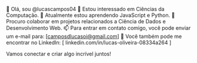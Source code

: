 👋 Olá, sou @lucascampos04
👀 Estou interessado em Ciências da Computação.
🌱 Atualmente estou aprendendo JavaScript e Python.
💞️ Procuro colaborar em projetos relacionados a Ciência de Dados e Desenvolvimento Web.
📫 Para entrar em contato comigo, você pode enviar um e-mail para: [camposdlucasoi@gmail.com]
💼 Você também pode me encontrar no LinkedIn: [ linkedin.com/in/lucas-oliveira-08334a264 ]

Vamos conectar e criar algo incrível juntos!
